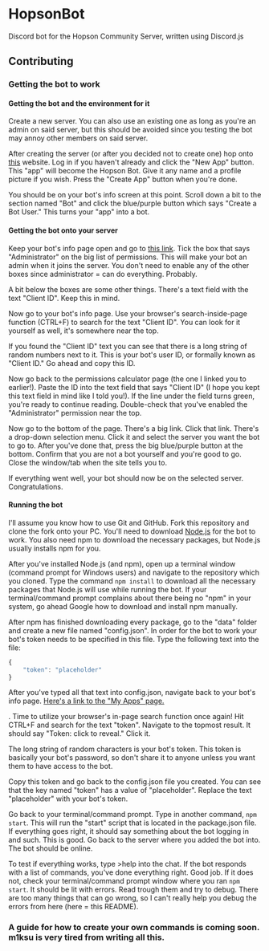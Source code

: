 # HopsonBot
Discord bot for the Hopson Community Server, written using Discord.js

## Contributing
### Getting the bot to work
#### Getting the bot and the environment for it
Create a new server. You can also use an existing one as long as you're an admin on said server, but this should be avoided since you testing the bot may annoy other members on said server.

After creating the server (or after you decided not to create one) hop onto [this](https://discordapp.com/developers/applications/me) website.
Log in if you haven't already and click the "New App" button.
This "app" will become the Hopson Bot. Give it any name and a profile picture if you wish. Press the "Create App" button when you're done. 

You should be on your bot's info screen at this point. Scroll down a bit to the section named "Bot" and click the blue/purple button which says "Create a Bot User." This turns your "app" into a bot.

#### Getting the bot onto your server
Keep your bot's info page open and go to [this link](https://discordapi.com/permissions.html).
Tick the box that says "Administrator" on the big list of permissions. This will make your bot an admin when it joins the server. You don't need to enable any of the other boxes since administrator = can do everything. Probably.

A bit below the boxes are some other things. There's a text field with the text "Client ID". Keep this in mind.

Now go to your bot's info page. Use your browser's search-inside-page function (CTRL+F) to search for the text "Client ID". You can look for it yourself as well, it's somewhere near the top.

If you found the "Client ID" text you can see that there is a long string of random numbers next to it. This is your bot's user ID, or formally known as "Client ID." Go ahead and copy this ID.

Now go back to the permissions calculator page (the one I linked you to earlier!). Paste the ID into the text field that says "Client ID" (I hope you kept this text field in mind like I told you!). If the line under the field turns green, you're ready to continue reading. Double-check that you've enabled the "Administrator" permission near the top. 

Now go to the bottom of the page. There's a big link. Click that link. There's a drop-down selection menu. Click it and select the server you want the bot to go to. After you've done that, press the big blue/purple button at the bottom. Confirm that you are not a bot yourself and you're good to go. Close the window/tab when the site tells you to.

If everything went well, your bot should now be on the selected server. Congratulations.

#### Running the bot
I'll assume you know how to use Git and GitHub. Fork this repository and clone the fork onto your PC.
You'll need to download [Node.js](https://nodejs.org/) for the bot to work. You also need npm to download the necessary packages, but Node.js usually installs npm for you.

After you've installed Node.js (and npm), open up a terminal window (command prompt for Windows users) and navigate to the repository which you cloned. Type the command `npm install` to download all the necessary packages that Node.js will use while running the bot. If your terminal/command prompt complains about there being no "npm" in your system, go ahead Google how to download and install npm manually.

After npm has finished downloading every package, go to the "data" folder and create a new file named "config.json". In order for the bot to work your bot's token needs to be specified in this file. Type the following text into the file:
```javascript
{
    "token": "placeholder"
}
```
After you've typed all that text into config.json, navigate back to your bot's info page. [Here's a link to the "My Apps" page.](https://discordapp.com/developers/applications/me)

.
Time to utilize your browser's in-page search function once again! Hit CTRL+F and search for the text "token". Navigate to the topmost result.
It should say "Token: click to reveal." Click it.

The long string of random characters is your bot's token. This token is basically your bot's password, so don't share it to anyone unless you want them to have access to the bot.

Copy this token and go back to the config.json file you created. You can see that the key named "token" has a value of "placeholder". Replace the text "placeholder" with your bot's token.

Go back to your terminal/command prompt. Type in another command, `npm start`. This will run the "start" script that is located in the package.json file. If everything goes right, it should say something about the bot logging in and such. This is good. Go back to the server where you added the bot into. The bot should be online.

To test if everything works, type \>help into the chat. If the bot responds with a list of commands, you've done everything right. Good job. If it does not, check your terminal/command prompt window where you ran `npm start`. It should be lit with errors. Read trough them and try to debug. There are too many things that can go wrong, so I can't really help you debug the errors from here (here = this README).


### A guide for how to create your own commands is coming soon. m1ksu is very tired from writing all this. 

